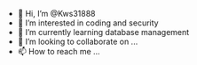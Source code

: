 - 👋 Hi, I’m @Kws31888
- 👀 I’m interested in coding and security 
- 🌱 I’m currently learning database management 
- 💞️ I’m looking to collaborate on ...
- 📫 How to reach me ...

<!---
Kws31888/Kws31888 is a ✨ special ✨ repository because its `README.md` (this file) appears on your GitHub profile.
You can click the Preview link to take a look at your changes.
--->
